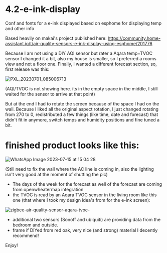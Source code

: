 # 4.2-e-ink-display
Conf and fonts for a e-ink displayed based on esphome for displaying temp and other info

Based heavily on makai's project published here: https://community.home-assistant.io/t/air-quality-sensors-e-ink-display-using-esphome/201776

Because I am not using a DIY AQI sensor but rater a Aqara temp+TVOC sensor I changed it a bit, also my house is smaller, so I preferred a rooms view and not a floor one. 
Finally, I wanted a different forecast section, so, first release was this:

![PXL_20230701_085006713](https://github.com/idan-shine/4.2-e-ink-display/assets/101454370/f294bb7a-d7bc-4138-902e-82754922a138)

(AQI/TVOC is not showing here. its in the empty space in the middle, I still waited for the sensor to arrive at that point)

But at the end I had to rotate the screen because of the space I had on the wall. Because I liked all the original aspect rotation, I just changed rotating from 270 to 0,
redistributed a few things (like time, date and forecast) that didn't fit in anymore, switch temps and humidity positions and fine tuned a bit.

# finished product looks like this:

![WhatsApp Image 2023-07-15 at 15 04 28](https://github.com/idan-shine/4.2-e-ink-display/assets/101454370/a2f5919e-22a6-4b64-9af1-a051a0e8655d)

(Still need to fix the wall where the AC line is coming in, also the lighting isn't very good at the moment of shutting the pic)

- The days of the week for the forecast as well of the forecast are coming from openwheatermap integration
- the TVOC is read by an Aqara TVOC sensor in the living room like this one (that where I took my design idea's from for the e-ink screen):

![zigbee-air-quality-sensor-aqara-tvoc-](https://github.com/idan-shine/4.2-e-ink-display/assets/101454370/67cfb3b3-223b-4d93-b463-b5e7e2242496)

- additional two sensors (Sonoff and ubiquiti) are providing data from the bedroom and outside.
- frame if DIYed from red oak, very nice (and strong) material I decently recommend!

Enjoy!
